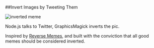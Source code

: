 ##Invert Images by Tweeting Them


![inverted meme](https://pbs.twimg.com/media/CaEMutcUYAATrf-.jpg:large)

Node.js talks to Twitter, GraphicsMagick inverts the pic. 

Inspired by [Reverse Memes,](http://knowyourmeme.com/memes/reverse-memes)
and built with the conviction that all good memes should be considered inverted.